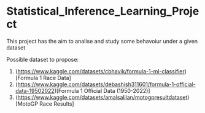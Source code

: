 # Statistical_Inference_Learning_Project
This project has the aim to analise and study some behavoiur under a given dataset

Possible dataset to propose:
1. (https://www.kaggle.com/datasets/cbhavik/formula-1-ml-classifier)[Formula 1 Race Data]
2. (https://www.kaggle.com/datasets/debashish311601/formula-1-official-data-19502022)[Formula 1 Official Data (1950-2022)]
3. (https://www.kaggle.com/datasets/amalsalilan/motogpresultdataset)[MotoGP Race Results]
   
